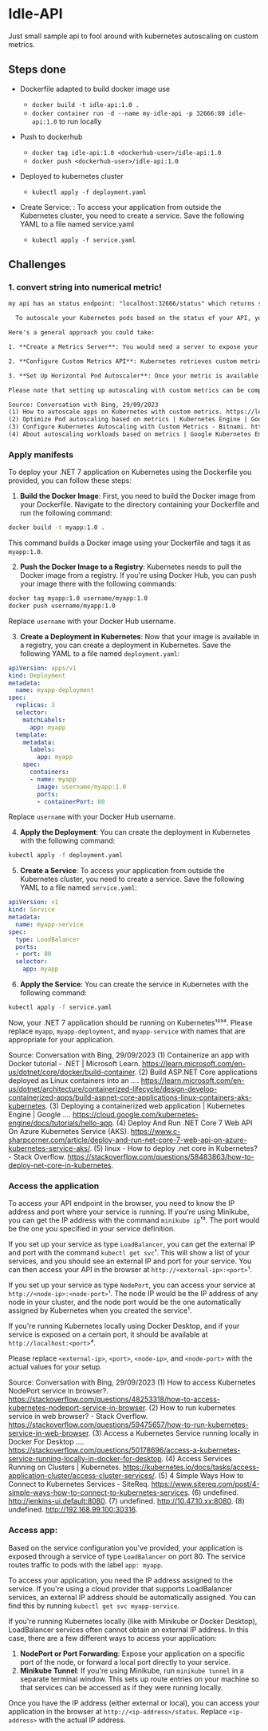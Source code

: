 ﻿# Idle-API 

Just small sample api to fool around with kubernetes autoscaling on custom metrics.

## Steps done

- Dockerfile adapted to build docker image use 
  - `docker build -t idle-api:1.0 .`
  - `docker container run -d --name my-idle-api -p 32666:80 idle-api:1.0` to run locally	
- Push to dockerhub
  - `docker tag idle-api:1.0 <dockerhub-user>/idle-api:1.0`
  - `docker push <dockerhub-user>/idle-api:1.0`

- Deployed to kubernetes cluster
  - `kubectl apply -f deployment.yaml`
- Create Service: : To access your application from outside the Kubernetes cluster, you need to create a service. Save the following YAML to a file named service.yaml
  - `kubectl apply -f service.yaml`


## Challenges

### 1. convert string into numerical metric!

```txt
my api has an status endpoint: "localhost:32666/status" which returns strings "idle" or "busy" ...if all pods are busy, a new on shall be created. how do i accomplish that?
```

```txt
  To autoscale your Kubernetes pods based on the status of your API, you can use the Kubernetes Horizontal Pod Autoscaler (HPA) with custom metrics¹. However, Kubernetes does not natively support text-based metrics like "idle" or "busy". You would need to convert these statuses into numerical metrics that Kubernetes can understand.

Here's a general approach you could take:

1. **Create a Metrics Server**: You would need a server to expose your custom metrics to Kubernetes. This could be done using Prometheus¹ or a similar system. This server would query the `/status` endpoint of your API and convert the "idle" or "busy" status into a numerical metric. For example, "idle" could be `0` and "busy" could be `1`.

2. **Configure Custom Metrics API**: Kubernetes retrieves custom metrics through the Custom Metrics API, so you would need to ensure this API is available in your cluster¹. You might need to deploy an adapter like the Prometheus adapter if you're using Prometheus.

3. **Set Up Horizontal Pod Autoscaler**: Once your metric is available in the Custom Metrics API, you can create an HPA that scales based on this metric¹. You would specify your metric in the `metrics` field of the HPA configuration.

Please note that setting up autoscaling with custom metrics can be complex and requires a good understanding of several Kubernetes concepts¹. You might want to consider alternative approaches, such as using a readiness probe that checks the `/status` endpoint of your API and only marks the pod as ready if the status is "idle". This way, if all pods are busy, they would be marked as not ready, and Kubernetes would automatically create new pods if needed.

Source: Conversation with Bing, 29/09/2023
(1) How to autoscale apps on Kubernetes with custom metrics. https://learnk8s.io/autoscaling-apps-kubernetes.
(2) Optimize Pod autoscaling based on metrics | Kubernetes Engine | Google .... https://cloud.google.com/kubernetes-engine/docs/tutorials/autoscaling-metrics.
(3) Configure Kubernetes Autoscaling with Custom Metrics - Bitnami. https://docs.bitnami.com/tutorials/configure-autoscaling-custom-metrics/.
(4) About autoscaling workloads based on metrics | Google Kubernetes Engine .... https://cloud.google.com/kubernetes-engine/docs/concepts/custom-and-external-metrics.
```

### Apply manifests

To deploy your .NET 7 application on Kubernetes using the Dockerfile you provided, you can follow these steps:

1. **Build the Docker Image**: First, you need to build the Docker image from your Dockerfile. Navigate to the directory containing your Dockerfile and run the following command:

```bash
docker build -t myapp:1.0 .
```

This command builds a Docker image using your Dockerfile and tags it as `myapp:1.0`.

2. **Push the Docker Image to a Registry**: Kubernetes needs to pull the Docker image from a registry. If you're using Docker Hub, you can push your image there with the following commands:

```bash
docker tag myapp:1.0 username/myapp:1.0
docker push username/myapp:1.0
```

Replace `username` with your Docker Hub username.

3. **Create a Deployment in Kubernetes**: Now that your image is available in a registry, you can create a deployment in Kubernetes. Save the following YAML to a file named `deployment.yaml`:

```yaml
apiVersion: apps/v1
kind: Deployment
metadata:
  name: myapp-deployment
spec:
  replicas: 3
  selector:
    matchLabels:
      app: myapp
  template:
    metadata:
      labels:
        app: myapp
    spec:
      containers:
      - name: myapp
        image: username/myapp:1.0
        ports:
        - containerPort: 80
```

Replace `username` with your Docker Hub username.

4. **Apply the Deployment**: You can create the deployment in Kubernetes with the following command:

```bash
kubectl apply -f deployment.yaml
```

5. **Create a Service**: To access your application from outside the Kubernetes cluster, you need to create a service. Save the following YAML to a file named `service.yaml`:

```yaml
apiVersion: v1
kind: Service
metadata:
  name: myapp-service
spec:
  type: LoadBalancer
  ports:
  - port: 80
  selector:
    app: myapp
```

6. **Apply the Service**: You can create the service in Kubernetes with the following command:

```bash
kubectl apply -f service.yaml
```

Now, your .NET 7 application should be running on Kubernetes¹²³⁴. Please replace `myapp`, `myapp-deployment`, and `myapp-service` with names that are appropriate for your application.

Source: Conversation with Bing, 29/09/2023
(1) Containerize an app with Docker tutorial - .NET | Microsoft Learn. https://learn.microsoft.com/en-us/dotnet/core/docker/build-container.
(2) Build ASP.NET Core applications deployed as Linux containers into an .... https://learn.microsoft.com/en-us/dotnet/architecture/containerized-lifecycle/design-develop-containerized-apps/build-aspnet-core-applications-linux-containers-aks-kubernetes.
(3) Deploying a containerized web application | Kubernetes Engine | Google .... https://cloud.google.com/kubernetes-engine/docs/tutorials/hello-app.
(4) Deploy And Run .NET Core 7 Web API On Azure Kubernetes Service (AKS). https://www.c-sharpcorner.com/article/deploy-and-run-net-core-7-web-api-on-azure-kubernetes-service-aks/.
(5) linux - How to deploy .net core in Kubernetes? - Stack Overflow. https://stackoverflow.com/questions/58483863/how-to-deploy-net-core-in-kubernetes.


### Access the application

To access your API endpoint in the browser, you need to know the IP address and port where your service is running. If you're using Minikube, you can get the IP address with the command `minikube ip`¹³. The port would be the one you specified in your service definition.

If you set up your service as type `LoadBalancer`, you can get the external IP and port with the command `kubectl get svc`¹. This will show a list of your services, and you should see an external IP and port for your service. You can then access your API in the browser at `http://<external-ip>:<port>`¹.

If you set up your service as type `NodePort`, you can access your service at `http://<node-ip>:<node-port>`¹. The node IP would be the IP address of any node in your cluster, and the node port would be the one automatically assigned by Kubernetes when you created the service¹.

If you're running Kubernetes locally using Docker Desktop, and if your service is exposed on a certain port, it should be available at `http://localhost:<port>`⁴.

Please replace `<external-ip>`, `<port>`, `<node-ip>`, and `<node-port>` with the actual values for your setup.

Source: Conversation with Bing, 29/09/2023
(1) How to access Kubernetes NodePort service in browser?. https://stackoverflow.com/questions/48253318/how-to-access-kubernetes-nodeport-service-in-browser.
(2) How to run kubernetes service in web browser? - Stack Overflow. https://stackoverflow.com/questions/59475657/how-to-run-kubernetes-service-in-web-browser.
(3) Access a Kubernetes Service running locally in Docker For Desktop .... https://stackoverflow.com/questions/50178696/access-a-kubernetes-service-running-locally-in-docker-for-desktop.
(4) Access Services Running on Clusters | Kubernetes. https://kubernetes.io/docs/tasks/access-application-cluster/access-cluster-services/.
(5) 4 Simple Ways How to Connect to Kubernetes Services - SiteReq. https://www.sitereq.com/post/4-simple-ways-how-to-connect-to-kubernetes-services.
(6) undefined. http://jenkins-ui.default:8080.
(7) undefined. http://10.47.10.xx:8080.
(8) undefined. http://192.168.99.100:30316.


### Access app:

Based on the service configuration you've provided, your application is exposed through a service of type `LoadBalancer` on port 80. The service routes traffic to pods with the label `app: myapp`.

To access your application, you need the IP address assigned to the service. If you're using a cloud provider that supports LoadBalancer services, an external IP address should be automatically assigned. You can find this by running `kubectl get svc myapp-service`.

If you're running Kubernetes locally (like with Minikube or Docker Desktop), LoadBalancer services often cannot obtain an external IP address. In this case, there are a few different ways to access your application:

1. **NodePort or Port Forwarding**: Expose your application on a specific port of the node, or forward a local port directly to your service.
2. **Minikube Tunnel**: If you're using Minikube, run `minikube tunnel` in a separate terminal window. This sets up route entries on your machine so that services can be accessed as if they were running locally.

Once you have the IP address (either external or local), you can access your application in the browser at `http://<ip-address>/status`. Replace `<ip-address>` with the actual IP address.